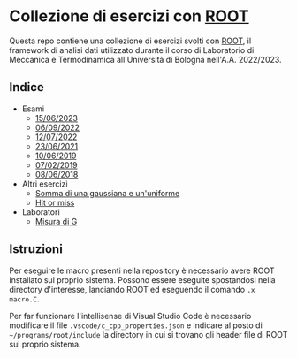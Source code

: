 # Collezione di esercizi con [ROOT](https://root.cern)

Questa repo contiene una collezione di esercizi svolti con [ROOT](https://root.cern), il framework di analisi dati utilizzato durante il corso di Laboratorio di Meccanica e Termodinamica all'Università di Bologna nell'A.A. 2022/2023.

## Indice

-   Esami
    -   [15/06/2023](exams/230615)
    -   [06/09/2022](exams/220906)
    -   [12/07/2022](exams/220712)
    -   [23/06/2021](exams/210623)
    -   [10/06/2019](exams/190610)
    -   [07/02/2019](exams/190207)
    -   [08/06/2018](exams/180608)
-   Altri esercizi
    -   [Somma di una gaussiana e un'uniforme](misc/gauss_uniform)
    -   [Hit or miss](misc/hit_or_miss)
-   Laboratori
    -   [Misura di G](labs/gravity)

## Istruzioni

Per eseguire le macro presenti nella repository è necessario avere ROOT installato sul proprio sistema. Possono essere eseguite spostandosi nella directory d'interesse, lanciando ROOT ed eseguendo il comando `.x macro.C`.

Per far funzionare l'intellisense di Visual Studio Code è necessario modificare il file `.vscode/c_cpp_properties.json` e indicare al posto di `~/programs/root/include` la directory in cui si trovano gli header file di ROOT sul proprio sistema.
